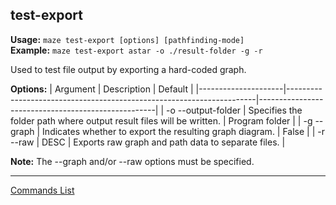 ## test-export
**Usage:** `maze test-export [options] [pathfinding-mode]`  
**Example:** `maze test-export astar -o ./result-folder -g -r`

Used to test file output by exporting a hard-coded graph.

**Options:**
| Argument            | Description                                                          | Default                                            |
|---------------------|----------------------------------------------------------------------|----------------------------------------------------|
| -o --output-folder  | Specifies the folder path where output result files will be written. | Program folder                                     |
| -g --graph          | Indicates whether to export the resulting graph diagram.             | False                                              |
| -r --raw            | DESC                                                                 | Exports raw graph and path data to separate files. |

**Note:** The --graph and/or --raw options must be specified.

---

[Commands List](./readme.md)